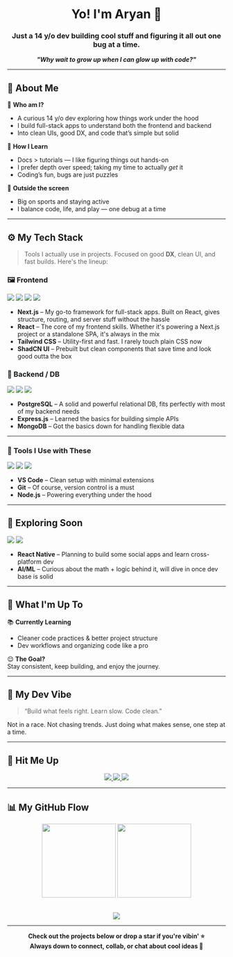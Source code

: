 <h1 align="center">Yo! I'm Aryan 👋</h1>

<h3 align="center">Just a 14 y/o dev building cool stuff and figuring it all out one bug at a time.</h3>

<p align="center"><i><b>"Why wait to grow up when I can glow up with code?"</b></i></p>

---

## 🚀 About Me

🎯 **Who am I?**
- A curious 14 y/o dev exploring how things work under the hood  
- I build full-stack apps to understand both the frontend and backend  
- Into clean UIs, good DX, and code that’s simple but solid

🧠 **How I Learn**
- Docs > tutorials — I like figuring things out hands-on  
- I prefer depth over speed; taking my time to actually *get* it  
- Coding’s fun, bugs are just puzzles

🏀 **Outside the screen**
- Big on sports and staying active  
- I balance code, life, and play — one debug at a time

---

## ⚙️ My Tech Stack

> Tools I actually use in projects. Focused on good **DX**, clean UI, and fast builds. Here's the lineup:

### 🖼 Frontend

<div align="left">
  <img src="https://img.shields.io/badge/Next.js-000000?style=for-the-badge&logo=nextdotjs&logoColor=white" />
  <img src="https://img.shields.io/badge/React-1C1C1C?style=for-the-badge&logo=react&logoColor=61DAFB" />
  <img src="https://img.shields.io/badge/TailwindCSS-0F172A?style=for-the-badge&logo=tailwindcss&logoColor=38BDF8" />
  <img src="https://img.shields.io/badge/ShadCN_UI-0F0F0F?style=for-the-badge&logo=radixui&logoColor=white" />
</div>

- **Next.js** – My go-to framework for full-stack apps. Built on React, gives structure, routing, and server stuff without the hassle  
- **React** – The core of my frontend skills. Whether it's powering a Next.js project or a standalone SPA, it's always in the mix  
- **Tailwind CSS** – Utility-first and fast. I rarely touch plain CSS now  
- **ShadCN UI** – Prebuilt but clean components that save time and look good outta the box

### 🧩 Backend / DB

<div align="left">
  <img src="https://img.shields.io/badge/PostgreSQL-1C1C1C?style=for-the-badge&logo=postgresql&logoColor=white" />
  <img src="https://img.shields.io/badge/Express.js-1C1C1C?style=for-the-badge&logo=express&logoColor=white" />
  <img src="https://img.shields.io/badge/MongoDB-1C1C1C?style=for-the-badge&logo=mongodb&logoColor=47A248" />
</div>

- **PostgreSQL** – A solid and powerful relational DB, fits perfectly with most of my backend needs   
- **Express.js** – Learned the basics for building simple APIs  
- **MongoDB** – Got the basics down for handling flexible data

---

### 🧪 Tools I Use with These

<div align="left">
  <img src="https://img.shields.io/badge/VSCode-1C1C1C?style=for-the-badge&logo=visualstudiocode&logoColor=007ACC" />
  <img src="https://img.shields.io/badge/Git-1C1C1C?style=for-the-badge&logo=git&logoColor=F05032" />
  <img src="https://img.shields.io/badge/Node.js-1C1C1C?style=for-the-badge&logo=nodedotjs&logoColor=339933" />
</div>

- **VS Code** – Clean setup with minimal extensions  
- **Git** – Of course, version control is a must  
- **Node.js** – Powering everything under the hood

---

## 🔮 Exploring Soon

<div align="left">
  <img src="https://img.shields.io/badge/React_Native-1C1C1C?style=for-the-badge&logo=react&logoColor=61DAFB" />
  <img src="https://img.shields.io/badge/AI_/_ML-1C1C1C?style=for-the-badge&logo=openai&logoColor=white" />
</div>

- **React Native** – Planning to build some social apps and learn cross-platform dev  
- **AI/ML** – Curious about the math + logic behind it, will dive in once dev base is solid  

---

## 🔭 What I'm Up To

📚 **Currently Learning**  
- Cleaner code practices & better project structure  
- Dev workflows and organizing code like a pro  

😌 **The Goal?**  
Stay consistent, keep building, and enjoy the journey.

---

## 🧘 My Dev Vibe

> “Build what feels right. Learn slow. Code clean.”

Not in a race. Not chasing trends. Just doing what makes sense, one step at a time.

---

## 🔗 Hit Me Up

<p align="center">
  <a href="https://github.com/rajaryandew" target="_blank">
    <img src="https://img.shields.io/badge/GitHub-rajaryandew-1C1C1C?style=for-the-badge&logo=github&logoColor=white"/>
  </a>
  <a href="https://x.com/rajaryandew" target="_blank">
    <img src="https://img.shields.io/badge/X-rajaryandew-1C1C1C?style=for-the-badge&logo=x&logoColor=white"/>
  </a>
  <a href="https://discord.com/user/rajaryandew" target="_blank">
    <img src="https://img.shields.io/badge/Discord-rajaryandew-1C1C1C?style=for-the-badge&logo=discord&logoColor=5865F2"/>
  </a>
</p>

---

## 📊 My GitHub Flow

<div align="center">
  <img src="https://github-readme-stats.vercel.app/api?username=rajaryandew&show_icons=true&theme=radical&hide_border=true" height="170px"/>
  <img src="https://github-readme-stats.vercel.app/api/top-langs/?username=rajaryandew&layout=compact&theme=radical&hide_border=true" height="170px"/>
</div>

<br/>

<p align="center">
  <img src="https://streak-stats.demolab.com?user=rajaryandew&theme=react&hide_border=true" />
</p>

---

<p align="center">
  <b>Check out the projects below or drop a star if you're vibin' ⭐<br/>
  Always down to connect, collab, or chat about cool ideas 💬</b>
</p>

